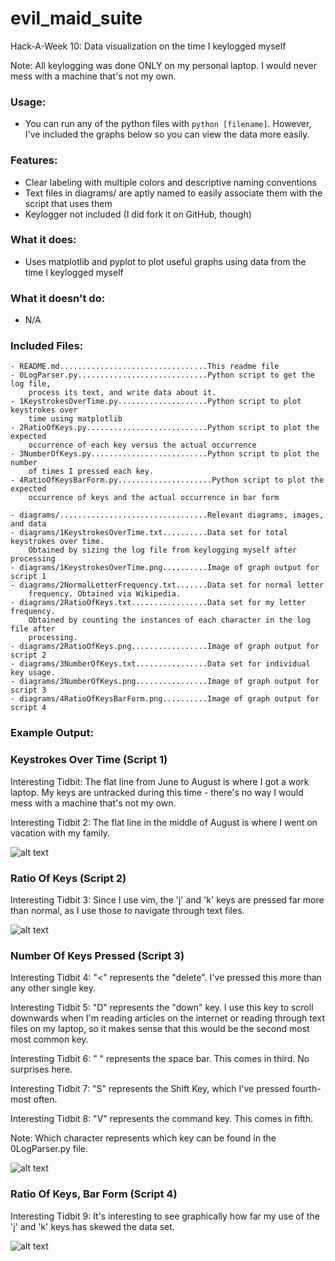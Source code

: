 # evil_maid_suite
Hack-A-Week 10: Data visualization on the time I keylogged myself

Note: All keylogging was done ONLY on my personal laptop. I would never mess
with a machine that's not my own.

### Usage:
- You can run any of the python files with `python [filename]`. However,
I've included the graphs below so you can view the data more easily.

### Features:
- Clear labeling with multiple colors and descriptive naming conventions
- Text files in diagrams/ are aptly named to easily associate them with the
script that uses them
- Keylogger not included (I did fork it on GitHub, though)

### What it does:
- Uses matplotlib and pyplot to plot useful graphs using data from the time I
keylogged myself

### What it doesn't do:
- N/A

### Included Files:
```
- README.md.................................This readme file
- 0LogParser.py.............................Python script to get the log file,
    process its text, and write data about it.
- 1KeystrokesOverTime.py....................Python script to plot keystrokes over
    time using matplotlib
- 2RatioOfKeys.py...........................Python script to plot the expected
    occurrence of each key versus the actual occurrence
- 3NumberOfKeys.py..........................Python script to plot the number
    of times I pressed each key.
- 4RatioOfKeysBarForm.py.....................Python script to plot the expected
    occurrence of keys and the actual occurrence in bar form

- diagrams/.................................Relevant diagrams, images, and data
- diagrams/1KeystrokesOverTime.txt..........Data set for total keystrokes over time.
    Obtained by sizing the log file from keylogging myself after processing
- diagrams/1KeystrokesOverTime.png..........Image of graph output for script 1
- diagrams/2NormalLetterFrequency.txt.......Data set for normal letter
    frequency. Obtained via Wikipedia.
- diagrams/2RatioOfKeys.txt.................Data set for my letter frequency.
    Obtained by counting the instances of each character in the log file after
    processing.
- diagrams/2RatioOfKeys.png.................Image of graph output for script 2
- diagrams/3NumberOfKeys.txt................Data set for individual key usage.
- diagrams/3NumberOfKeys.png................Image of graph output for script 3
- diagrams/4RatioOfKeysBarForm.png..........Image of graph output for script 4
```
### Example Output:

### Keystrokes Over Time (Script 1)

Interesting Tidbit: The flat line from June to August is where I got a work
laptop. My keys are untracked during this time - there's no way I would mess
with a machine that's not my own.

Interesting Tidbit 2: The flat line in the middle of August is where I went on
vacation with my family.

![alt text](https://github.com/ztaira14/evil_maid_suite/blob/master/diagrams/1KeystrokesOverTime.png "Keystrokes Over Time")

### Ratio Of Keys (Script 2)

Interesting Tidbit 3: Since I use vim, the 'j' and 'k' keys are pressed far
more than normal, as I use those to navigate through text files.

![alt text](https://github.com/ztaira14/evil_maid_suite/blob/master/diagrams/2RatioOfKeys.png "Ratio Of Keys")

### Number Of Keys Pressed (Script 3)

Interesting Tidbit 4: "<" represents the "delete". I've pressed this more than
any other single key.

Interesting Tidbit 5: "D" represents the "down" key.  I use this key to scroll
downwards when I'm reading articles on the internet or reading through text
files on my laptop, so it makes sense that this would be the second most
most common key.

Interesting Tidbit 6: " " represents the space bar. This comes in third. No
surprises here.

Interesting Tidbit 7: "S" represents the Shift Key, which I've pressed fourth-
most often.

Interesting Tidbit 8: "V" represents the command key. This comes in fifth.

Note: Which character represents which key can be found in the 0LogParser.py
file.

![alt text](https://github.com/ztaira14/evil_maid_suite/blob/master/diagrams/3NumberOfKeys.png "Number Of Keys")

### Ratio Of Keys, Bar Form (Script 4)

Interesting Tidbit 9: It's interesting to see graphically how far my use of
the 'j' and 'k' keys has skewed the data set.

![alt text](https://github.com/ztaira14/evil_maid_suite/blob/master/diagrams/4RatioOfKeysBarForm.png "Ratio Of Keys, Bar Form")

